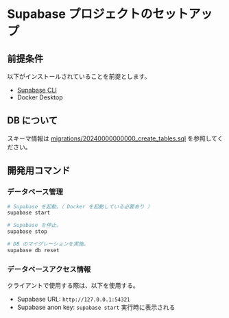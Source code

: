 # Supabase プロジェクトのセットアップ

## 前提条件

以下がインストールされていることを前提とします。

- [Supabase CLI](https://supabase.com/docs/guides/cli)
- Docker Desktop

## DB について

スキーマ情報は [migrations/20240000000000_create_tables.sql](./migrations/20240000000000_create_tables.sql) を参照してください。

## 開発用コマンド

### データベース管理

```sh
# Supabase を起動。（ Docker を起動している必要あり ）
supabase start

# Supabase を停止。
supabase stop

# DB のマイグレーションを実施。
supabase db reset
```

### データベースアクセス情報

クライアントで使用する際は、以下を使用する。

- Supabase URL: `http://127.0.0.1:54321`
- Supabase anon key: `supabase start` 実行時に表示される
